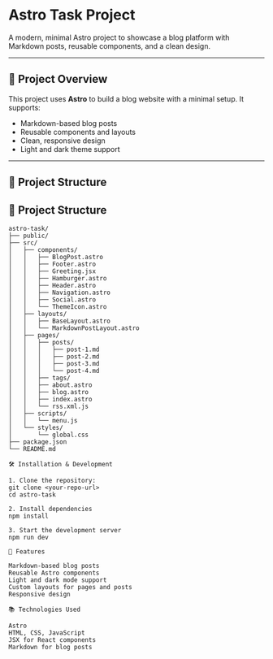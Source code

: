 # Astro Task Project

A modern, minimal Astro project to showcase a blog platform with Markdown posts, reusable components, and a clean design.

---

## 🚀 Project Overview

This project uses **Astro** to build a blog website with a minimal setup. It supports:

- Markdown-based blog posts
- Reusable components and layouts
- Clean, responsive design
- Light and dark theme support

---

## 📁 Project Structure

## 🚀 Project Structure

```text
astro-task/
├── public/                  
├── src/
│   ├── components/           
│   │   ├── BlogPost.astro
│   │   ├── Footer.astro
│   │   ├── Greeting.jsx
│   │   ├── Hamburger.astro
│   │   ├── Header.astro
│   │   ├── Navigation.astro
│   │   ├── Social.astro
│   │   └── ThemeIcon.astro
│   ├── layouts/             
│   │   ├── BaseLayout.astro
│   │   └── MarkdownPostLayout.astro
│   ├── pages/              
│   │   ├── posts/
│   │   │   ├── post-1.md
│   │   │   ├── post-2.md
│   │   │   ├── post-3.md
│   │   │   └── post-4.md
│   │   ├── tags/
│   │   ├── about.astro
│   │   ├── blog.astro
│   │   ├── index.astro
│   │   └── rss.xml.js
│   ├── scripts/
│   │   └── menu.js
│   └── styles/
│       └── global.css
├── package.json
└── README.md

🛠 Installation & Development

1. Clone the repository:
git clone <your-repo-url>
cd astro-task

2. Install dependencies
npm install

3. Start the development server 
npm run dev

📝 Features

Markdown-based blog posts
Reusable Astro components
Light and dark mode support
Custom layouts for pages and posts
Responsive design

📚 Technologies Used

Astro
HTML, CSS, JavaScript
JSX for React components
Markdown for blog posts